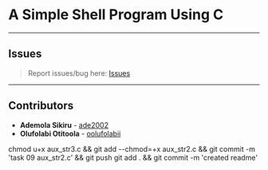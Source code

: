# A Simple Shell Program Using C

---

## Issues

> Report issues/bug here: [Issues](https://github.com/oolufolabii/simple_shell/issues)

---

## Contributors

+ **Ademola Sikiru** - [ade2002](https://github.com/Ade2002/)
+ **Olufolabi Otitoola** - [oolufolabii](github.com/oolufolabii/)


chmod u+x aux_str3.c && git add --chmod=+x aux_str2.c && git commit -m 'task 09 aux_str2.c' && git push
git add . && git commit -m 'created readme'
